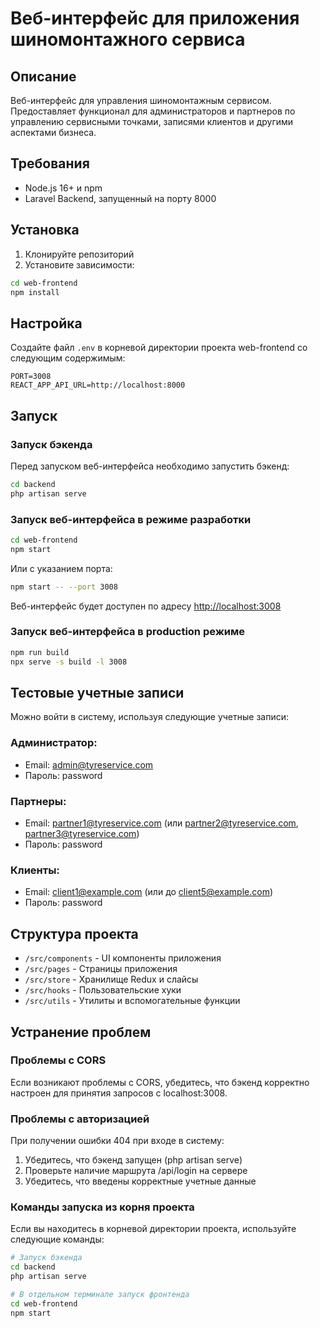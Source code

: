 # Веб-интерфейс для приложения шиномонтажного сервиса

## Описание
Веб-интерфейс для управления шиномонтажным сервисом. Предоставляет функционал для администраторов и партнеров по управлению сервисными точками, записями клиентов и другими аспектами бизнеса.

## Требования
- Node.js 16+ и npm
- Laravel Backend, запущенный на порту 8000

## Установка
1. Клонируйте репозиторий
2. Установите зависимости:
```bash
cd web-frontend
npm install
```

## Настройка
Создайте файл `.env` в корневой директории проекта web-frontend со следующим содержимым:
```
PORT=3008
REACT_APP_API_URL=http://localhost:8000
```

## Запуск
### Запуск бэкенда
Перед запуском веб-интерфейса необходимо запустить бэкенд:
```bash
cd backend
php artisan serve
```

### Запуск веб-интерфейса в режиме разработки
```bash
cd web-frontend
npm start
```
Или с указанием порта:
```bash
npm start -- --port 3008
```

Веб-интерфейс будет доступен по адресу [http://localhost:3008](http://localhost:3008)

### Запуск веб-интерфейса в production режиме
```bash
npm run build
npx serve -s build -l 3008
```

## Тестовые учетные записи
Можно войти в систему, используя следующие учетные записи:

### Администратор:
- Email: admin@tyreservice.com
- Пароль: password

### Партнеры:
- Email: partner1@tyreservice.com (или partner2@tyreservice.com, partner3@tyreservice.com)
- Пароль: password

### Клиенты:
- Email: client1@example.com (или до client5@example.com)
- Пароль: password

## Структура проекта
- `/src/components` - UI компоненты приложения
- `/src/pages` - Страницы приложения
- `/src/store` - Хранилище Redux и слайсы
- `/src/hooks` - Пользовательские хуки
- `/src/utils` - Утилиты и вспомогательные функции

## Устранение проблем

### Проблемы с CORS
Если возникают проблемы с CORS, убедитесь, что бэкенд корректно настроен для принятия запросов с localhost:3008.

### Проблемы с авторизацией
При получении ошибки 404 при входе в систему:
1. Убедитесь, что бэкенд запущен (php artisan serve)
2. Проверьте наличие маршрута /api/login на сервере
3. Убедитесь, что введены корректные учетные данные

### Команды запуска из корня проекта
Если вы находитесь в корневой директории проекта, используйте следующие команды:
```bash
# Запуск бэкенда
cd backend
php artisan serve

# В отдельном терминале запуск фронтенда
cd web-frontend
npm start
```